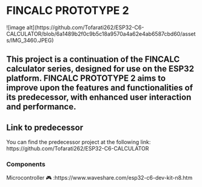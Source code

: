 <h1> FINCALC PROTOTYPE 2</h1>
![image alt](https://github.com/Tofarati262/ESP32-C6-CALCULATOR/blob/6a1489b2f0c9b5c18a9570a4a62e4ab6587cbd60/assets/IMG_3460.JPEG)
<h2>This project is a continuation of the FINCALC calculator series, designed for use on the ESP32 platform. FINCALC PROTOTYPE 2 aims to improve upon the features and functionalities of its predecessor, with enhanced user interaction and performance. </h2>

<h2>Link to predecessor</h2>
<p> You can find the predecessor project at the following link: https://github.com/Tofarati262/ESP32-C6-CALCULATOR </p>

<h3> Components</h3>
<p> Microcontroller 🎮 :https://www.waveshare.com/esp32-c6-dev-kit-n8.htm </p>
